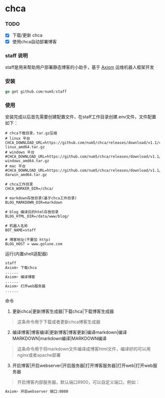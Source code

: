# chca

### TODO

- [x] 下载/更新 chca
- [x] 使用chca自动部署博客

### staff 说明
staff是用来帮助用户部署静态博客的小助手，基于 [Axiom](https://github.com/num5/axiom) 运维机器人框架开发

### 安装

```go
go get github.com/num5/staff
```

### 使用

安装完成以后首先需要创建配置文件，在staff工作目录创建.env文件，文件配置如下：
```env
# chca下载目录，tar.gz压缩
# linux 平台
CHCA_DOWNLOAD_URL=https://github.com/num5/chca/releases/download/v1.1/chca-linux_amd64.tar.gz
# windows 平台
#CHCA_DOWNLOAD_URL=https://github.com/num5/chca/releases/download/v1.1/chca-windows_amd64.tar.gz
# mac 平台
#CHCA_DOWNLOAD_URL=https://github.com/num5/chca/releases/download/v1.1/chca-darwin_amd64.tar.gz

# chca工作目录
CHCA_WORKER_DIR=/chca/

# markdown存放目录(基于chca工作目录)
BLOG_MARKDOWN_DIR=markdown

# blog 编译后的html存放目录
BLOG_HTML_DIR=/data/www/blog/

# 机器人名称
BOT_NAME=staff

# 博客地址(不要加 http)
BLOG_HOST = www.golune.com
```

运行(内置shell适配器)
```bash
staff
Axiom> 下载chca
......
Axiom> 编译博客
......
Axiom> 打开web服务器
......
```

命令
1. 更新chca|更新博客生成器|下载chca|下载博客生成器
> 这条命令用于下载或者更新chca博客生成器

2. 编译博客|博客编译|更新博客|博客更新|编译markdown|编译MARKDOWN|markdown编译|MARKDOWN编译
> 这条命令用于将markdown文件编译成博客html文件，编译好的可以用nginx或者apache部署

3. 开启博客|开启webserver|开启服务器|打开博客服务器|打开web|打开web服务器
> 开启博客内部服务器，默认端口9900，可以自定义端口，例如：
```bash
Axiom> 开启webserver 端口:8080
```




